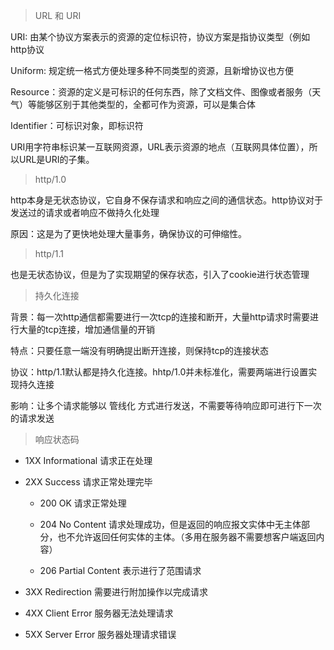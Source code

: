 > URL 和 URI

URI: 由某个协议方案表示的资源的定位标识符，协议方案是指协议类型（例如http协议

Uniform: 规定统一格式方便处理多种不同类型的资源，且新增协议也方便

Resource：资源的定义是可标识的任何东西，除了文档文件、图像或者服务（天气）等能够区别于其他类型的，全都可作为资源，可以是集合体

Identifier：可标识对象，即标识符


URI用字符串标识某一互联网资源，URL表示资源的地点（互联网具体位置），所以URL是URI的子集。

> http/1.0

http本身是无状态协议，它自身不保存请求和响应之间的通信状态。http协议对于发送过的请求或者响应不做持久化处理

原因：这是为了更快地处理大量事务，确保协议的可伸缩性。

> http/1.1

也是无状态协议，但是为了实现期望的保存状态，引入了cookie进行状态管理

> 持久化连接

背景：每一次http通信都需要进行一次tcp的连接和断开，大量http请求时需要进行大量的tcp连接，增加通信量的开销

特点：只要任意一端没有明确提出断开连接，则保持tcp的连接状态

协议：http/1.1默认都是持久化连接。hhtp/1.0并未标准化，需要两端进行设置实现持久连接

影响：让多个请求能够以 管线化 方式进行发送，不需要等待响应即可进行下一次的请求发送

> 响应状态码

* 1XX  Informational  请求正在处理
* 2XX  Success  请求正常处理完毕

  * 200 OK 请求正常处理
  
  * 204 No Content 请求处理成功，但是返回的响应报文实体中无主体部分，也不允许返回任何实体的主体。（多用在服务器不需要想客户端返回内容）
  
  * 206 Partial Content 表示进行了范围请求
* 3XX  Redirection  需要进行附加操作以完成请求
* 4XX  Client Error  服务器无法处理请求
* 5XX  Server Error  服务器处理请求错误
